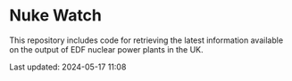 # Nuke Watch

This repository includes code for retrieving the latest information available on the output of EDF nuclear power plants in the UK.

Last updated: 2024-05-17 11:08